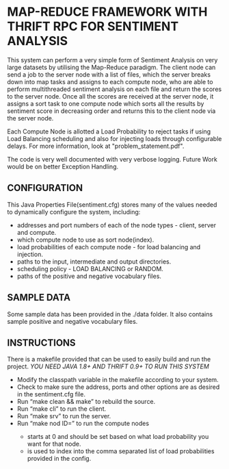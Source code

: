# MAP-REDUCE FRAMEWORK WITH THRIFT RPC FOR SENTIMENT ANALYSIS



This system can perform a very simple form of Sentiment Analysis on very large datasets by utilising the Map-Reduce paradigm.
The client node can send a job to the server node with a list of files, which the server breaks down into map tasks and assigns to
each compute node, who are able to perform multithreaded sentiment analysis on each file and return the scores to the server node. 
Once all the scores are received at the server node, it assigns a sort task to one compute node which sorts all the results by 
sentiment score in decreasing order and returns this to the client node via the server node.

Each Compute Node is allotted a Load Probability to reject tasks if using Load Balancing scheduling and also for injecting loads
through configurable delays. For more information, look at "problem_statement.pdf".

The code is very well documented with very verbose logging.
Future Work would be on better Exception Handling.

## CONFIGURATION

This Java Properties File(sentiment.cfg) stores many of the values needed to dynamically configure the
system, including:
* addresses and port numbers of each of the node types - client, server and compute.
* which compute node to use as sort node(index).
* load probabilities of each compute node - for load balancing and injection.
* paths to the input, intermediate and output directories.
* scheduling policy - LOAD BALANCING or RANDOM.
* paths of the positive and negative vocabulary files.

## SAMPLE DATA

Some sample data has been provided in the ./data folder. It also contains sample positive and negative vocabulary files.

## INSTRUCTIONS

There is a makefile provided that can be used to easily build and run the project.
*YOU NEED JAVA 1.8+ AND THRIFT 0.9+ TO RUN THIS SYSTEM*

* Modify the classpath variable in the makefile according to your system.
* Check to make sure the address, ports and other options are as desired in the
sentiment.cfg file.
* Run “make clean && make” to rebuild the source.
* Run “make cli” to run the client.
* Run “make srv” to run the server.
* Run “make nod ID=<id>” to run the compute nodes
	* <id> starts at 0 and should be set based on what load probability you want for
that node.
	* <id> is used to index into the comma separated list of load probabilities provided
	in the config.